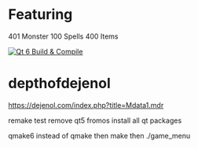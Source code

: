 # Featuring
401 Monster
100 Spells
400 Items

[![Qt 6 Build & Compile](https://github.com/Vanderbull/depthofdejenol/actions/workflows/build.yaml/badge.svg)](https://github.com/Vanderbull/depthofdejenol/actions/workflows/build.yaml)

# depthofdejenol
https://dejenol.com/index.php?title=Mdata1.mdr

remake test
remove qt5 fromos
install all qt packages

qmake6 instead of qmake
then make
then ./game_menu

